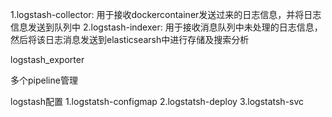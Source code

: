 1.logstash-collector: 用于接收dockercontainer发送过来的日志信息，并将日志信息发送到队列中
2.logstash-indexer: 用于接收消息队列中未处理的日志信息，然后将该日志消息发送到elasticsearsh中进行存储及搜索分析

logstash_exporter

多个pipeline管理

logstash配置
1.logstatsh-configmap
2.logstatsh-deploy
3.logstatsh-svc
